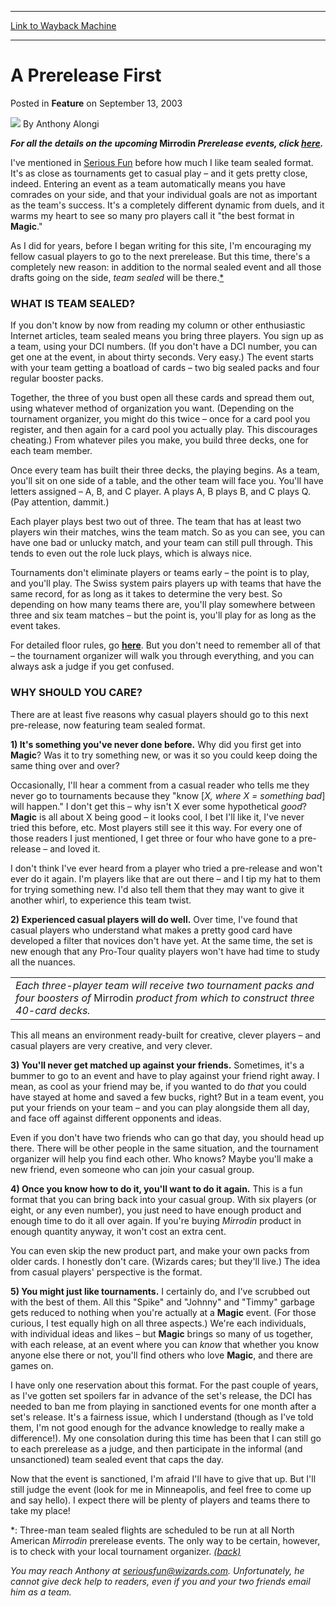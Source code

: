 
---
[Link to Wayback Machine](https://web.archive.org/web/20211019031347/https://magic.wizards.com/en/articles/archive/feature/prerelease-first-2003-09-13)

[_metadata_:wayback_url]:- "https://magic.wizards.com/en/articles/archive/feature/prerelease-first-2003-09-13"
[_metadata_:wayback_raw_url]:- "https://web.archive.org/web/20211019031347id_/https://magic.wizards.com/en/articles/archive/feature/prerelease-first-2003-09-13"
[_metadata_:wayback_capture_timestamp]:- "2021-10-19 03:13:47+00:00"
[_metadata_:publish_date]:- "2003-09-13"
[_metadata_:description]:- "For all the details on the upcoming Mirrodin Prerelease events, click here. I've mentioned in Serious Fun before how much I like team sealed format. It's as close as tournaments get to casual play – and it gets pretty close, indeed. Entering an event as a team automatically means you have comrades on your side, and that your individual goals are not as important as the team's"
[_metadata_:generator]:- "Drupal 7 (http://drupal.org)"
---


A Prerelease First
==================



 Posted in **Feature**
 on September 13, 2003 






![](https://media.magic.wizards.com/styles/auth_small/public/images/person/authorpic_anthonyalongi.jpg)
By Anthony Alongi











***For all the details on the upcoming* Mirrodin *Prerelease events, click [here](http://archive.wizards.com/default.asp?x=events/magic/prereleases).*** 

I've mentioned in [Serious Fun](http://archive.wizards.com/Magic/Magazine/Article.aspx?x=mtgcom/columnarchive&column=SeriousFun) before how much I like team sealed format. It's as close as tournaments get to casual play – and it gets pretty close, indeed. Entering an event as a team automatically means you have comrades on your side, and that your individual goals are not as important as the team's success. It's a completely different dynamic from duels, and it warms my heart to see so many pro players call it "the best format in **Magic**."

As I did for years, before I began writing for this site, I'm encouraging my fellow casual players to go to the next prerelease. But this time, there's a completely new reason: in addition to the normal sealed event and all those drafts going on the side, *team sealed* will be there.[\*](#footnote)

### WHAT IS TEAM SEALED?

If you don't know by now from reading my column or other enthusiastic Internet articles, team sealed means you bring three players. You sign up as a team, using your DCI numbers. (If you don't have a DCI number, you can get one at the event, in about thirty seconds. Very easy.) The event starts with your team getting a boatload of cards – two big sealed packs and four regular booster packs.

Together, the three of you bust open all these cards and spread them out, using whatever method of organization you want. (Depending on the tournament organizer, you might do this twice – once for a card pool you register, and then again for a card pool you actually play. This discourages cheating.) From whatever piles you make, you build three decks, one for each team member.

Once every team has built their three decks, the playing begins. As a team, you'll sit on one side of a table, and the other team will face you. You'll have letters assigned – A, B, and C player. A plays A, B plays B, and C plays Q. (Pay attention, dammit.)

Each player plays best two out of three. The team that has at least two players win their matches, wins the team match. So as you can see, you can have one bad or unlucky match, and your team can still pull through. This tends to even out the role luck plays, which is always nice.

Tournaments don't eliminate players or teams early – the point is to play, and you'll play. The Swiss system pairs players up with teams that have the same record, for as long as it takes to determine the very best. So depending on how many teams there are, you'll play somewhere between three and six team matches – but the point is, you'll play for as long as the event takes. 

For detailed floor rules, go [**here**](http://www.wizards.com/dci/downloads/03-04_Magic_FR.doc). But you don't need to remember all of that – the tournament organizer will walk you through everything, and you can always ask a judge if you get confused.

### WHY SHOULD YOU CARE?

There are at least five reasons why casual players should go to this next pre-release, now featuring team sealed format.

**1) It's something you've never done before.** Why did you first get into **Magic**? Was it to try something new, or was it so you could keep doing the same thing over and over?

Occasionally, I'll hear a comment from a casual reader who tells me they never go to tournaments because they "know [*X, where X = something bad*] will happen." I don't get this – why isn't X ever some hypothetical *good*? **Magic** is all about X being good – it looks cool, I bet I'll like it, I've never tried this before, etc. Most players still see it this way. For every one of those readers I just mentioned, I get three or four who have gone to a pre-release – and loved it.

I don't think I've ever heard from a player who tried a pre-release and won't ever do it again. I'm players like that are out there – and I tip my hat to them for trying something new. I'd also tell them that they may want to give it another whirl, to experience this team twist.

**2) Experienced casual players will do well.** Over time, I've found that casual players who understand what makes a pretty good card have developed a filter that novices don't have yet. At the same time, the set is new enough that any Pro-Tour quality players won't have had time to study all the nuances. 



|  |
| --- |
| *Each three-player team will receive two tournament packs and four boosters of* Mirrodin *product from which to construct three 40-card decks.* |

This all means an environment ready-built for creative, clever players – and casual players are very creative, and very clever.

**3) You'll never get matched up against your friends.** Sometimes, it's a bummer to go to an event and have to play against your friend right away. I mean, as cool as your friend may be, if you wanted to do *that* you could have stayed at home and saved a few bucks, right? But in a team event, you put your friends on your team – and you can play alongside them all day, and face off against different opponents and ideas.

Even if you don't have two friends who can go that day, you should head up there. There will be other people in the same situation, and the tournament organizer will help you find each other. Who knows? Maybe you'll make a new friend, even someone who can join your casual group. 

**4) Once you know how to do it, you'll want to do it again.** This is a fun format that you can bring back into your casual group. With six players (or eight, or any even number), you just need to have enough product and enough time to do it all over again. If you're buying *Mirrodin* product in enough quantity anyway, it won't cost an extra cent. 

You can even skip the new product part, and make your own packs from older cards. I honestly don't care. (Wizards cares; but they'll live.) The idea from casual players' perspective is the format.

**5) You might just like tournaments.** I certainly do, and I've scrubbed out with the best of them. All this "Spike" and "Johnny" and "Timmy" garbage gets reduced to nothing when you're actually at a **Magic** event. (For those curious, I test equally high on all three aspects.) We're each individuals, with individual ideas and likes – but **Magic** brings so many of us together, with each release, at an event where you can *know* that whether you know anyone else there or not, you'll find others who love **Magic**, and there are games on.

I have only one reservation about this format. For the past couple of years, as I've gotten set spoilers far in advance of the set's release, the DCI has needed to ban me from playing in sanctioned events for one month after a set's release. It's a fairness issue, which I understand (though as I've told them, I'm not good enough for the advance knowledge to really make a difference!). My one consolation during this time has been that I can still go to each prerelease as a judge, and then participate in the informal (and unsanctioned) team sealed event that caps the day.

Now that the event is sanctioned, I'm afraid I'll have to give that up. But I'll still judge the event (look for me in Minneapolis, and feel free to come up and say hello). I expect there will be plenty of players and teams there to take my place!

\*: Three-man team sealed flights are scheduled to be run at all North American *Mirrodin* prerelease events. The only way to be certain, however, is to check with your local tournament organizer. *[(back)](#back)*

*You may reach Anthony at [seriousfun@wizards.com](mailto:seriousfun@wizards.com). Unfortunately, he cannot give deck help to readers, even if you and your two friends email him as a team.*





